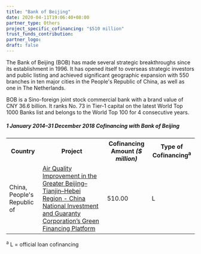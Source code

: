 ```yaml
---
title: "Bank of Beijing"
date: 2020-04-11T19:06:40+08:00
partner_type: Others
project_specific_cofinancing: "$510 million"
trust_funds_contribution: 
partner_logo:
draft: false
---
```


The Bank of Beijing (BOB) has made several strategic breakthroughs since its establishment in 1996. It has opened itself to overseas strategic investors and public listing and achieved significant geographic expansion with 550 branches in ten major cities in the People's Republic of China, as well as one in The Netherlands. 

BOB is a Sino-foreign joint stock commercial bank with a brand value of CNY 36.6 billion. It ranks No. 73 in Tier-1 capital on the latest World Top 1000 Banks list and belongs to the World Top 100 for 4 consecutive years. 

##### _1 January 2014–31 December 2018_ Cofinancing with Bank of Beijing

<table class="table table-striped table-bordered">
<tr>
    <th>Country</th>
    <th>Project</th>
    <th>Cofinancing Amount <em>($ million)</em></th>
    <th>Type of Cofinancing<sup>a</sup></th>
</tr>
<tr>
    <td>China, People's Republic of</td>
    <td><a href="https://www.adb.org/projects/50096-002/main" target="_parent">Air Quality Improvement in the Greater Beijing–Tianjin–Hebei Region - China National Investment and Guaranty Corporation’s Green Financing Platform</a></td>
    <td>510.00 </td>
    <td>L</td>
</tr>

</table>

<p class="dr-footnote"><sup>a</sup> L = official loan cofinancing</p>

